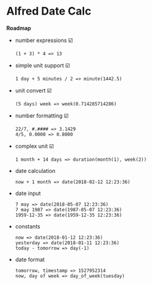 Alfred Date Calc
================

**Roadmap**

-  number expressions ☑️
    
    ```
    (1 + 3) * 4 => 13
    ```

- simple unit support ☑️

    ```
    1 day + 5 minutes / 2 => minute(1442.5)
    ```

- unit convert ☑️

    ```
    (5 days) week => week(0.714285714286)
    ```

- number formatting ☑️

    ```
    22/7, #.#### => 3.1429
    4/5, 0.0000 => 0.8000
    ```

- complex unit ☑️

    ```
    1 month + 14 days => duration(month(1), week(2))
    ```

- date calculation

    ```
    now + 1 month => date(2018-02-12 12:23:36)
    ```

- date input

    ```
    7 may => date(2018-05-07 12:23:36)
    7 may 1987 => date(1987-05-07 12:23:36)
    1959-12-35 => date(1959-12-35 12:23:36)
    ```

- constants

    ```
    now => date(2018-01-12 12:23:36)
    yesterday => date(2018-01-11 12:23:36)
    today - tomorrow => day(-1)
    ```

- date format

    ```
    tomorrow, timestamp => 1527952314
    now, day of week => day_of_week(tuesday)
    ```


